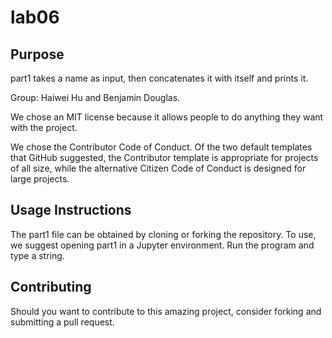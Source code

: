 # lab06

## Purpose
part1 takes a name as input, then concatenates it with itself and prints it. 

Group: Haiwei Hu and Benjamin Douglas.

We chose an MIT license because it allows people to do anything they want with the project.

We chose the Contributor Code of Conduct. Of the two default templates that GitHub suggested, the Contributor template is appropriate for projects of all size, while the alternative Citizen Code of Conduct is designed for large projects.

## Usage Instructions
The part1 file can be obtained by cloning or forking the repository. To use, we suggest opening part1 in a Jupyter environment. Run the program and type a string.

## Contributing
Should you want to contribute to this amazing project, consider forking and submitting a pull request.
